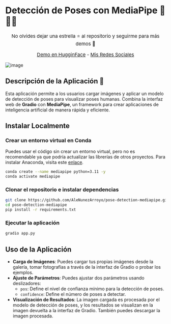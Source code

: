 # Detección de Poses con MediaPipe 🕺🤸‍♀️

<p align="center" style="font-size: 15px;">
    No olvides dejar una estrella ⭐ al repositorio y seguirme para más demos 🚀
</p>

<p align="center" style="font-size: 15px;">
    <a href="https://huggingface.co/spaces/AleNunezArroyo/pose-detection-mediapipe" style="text-decoration: underline;">Demo en HugginFace</a> -
    <a href="https://beacons.ai/alenunezarroyo" style="text-decoration: underline;">Mis Redes Sociales</a> 
</p>

![image](demo.png)

## Descripción de la Aplicación 🚀

Esta aplicación permite a los usuarios cargar imágenes y aplicar un modelo de detección de poses para visualizar poses humanas. Combina la interfaz web de **Gradio** con ​**MediaPipe**​, un framework para crear aplicaciones de inteligencia artificial de manera rápida y eficiente.

## Instalar Localmente

### Crear un entorno virtual en Conda

Puedes usar el código sin crear un entorno virtual, pero no es recomendable ya que podría actualizar las librerías de otros proyectos. Para instalar Anaconda, visita este [enlace](https://docs.anaconda.com/anaconda/install/).

```bash
conda create --name mediapipe python=3.11 -y 
conda activate mediapipe
```

### Clonar el repositorio e instalar dependencias

```bash
git clone https://github.com/AleNunezArroyo/pose-detection-mediapipe.git 
cd pose-detection-mediapipe
pip install -r requirements.txt
```


### Ejecutar la aplicación

```bash
gradio app.py
```

## Uso de la Aplicación

* ​**Carga de Imágenes**​: Puedes cargar tus propias imágenes desde la galería, tomar fotografías a través de la interfaz de Gradio o probar los ejemplos.
* ​**Ajuste de Parámetros**​: Puedes ajustar dos parámetros usando deslizadores:
  * `pos`: Define el nivel de confianza mínimo para la detección de poses.
  * `confidence`: Define el número de poses a detectar.
* ​**Visualización de Resultados**​: La imagen cargada es procesada por el modelo de detección de poses, y los resultados se visualizan en la imagen devuelta a la interfaz de Gradio. También puedes descargar la imagen procesada.



